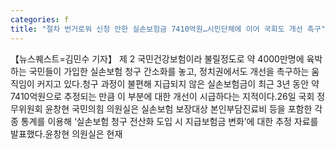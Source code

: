 ```yaml
---
categories: f
title: "절차 번거로워 신청 안한 실손보험금 7410억원…시민단체에 이어 국회도 개선 촉구"
---
```

【뉴스퀘스트=김민수 기자】 제 2 국민건강보험이라 불릴정도로 약 4000만명에 육박하는 국민들이 가입한 실손보험 청구 간소화를 놓고, 정치권에서도 개선을 촉구하는 움직임이 커지고 있다.청구 과정이 불편해 지급되지 않은 실손보험금이 최근 3년 동안 약 7410억원으로 추정되는 만큼 이 부분에 대한 개선이 시급하다는 지적이다.26일 국회 정무위원회 윤창현 국민의힘 의원실은 실손보험 보장대상 본인부담진료비 등을 포함한 각종 통계를 이용해 ‘실손보험 청구 전산화 도입 시 지급보험금 변화’에 대한 추정 자료를 발표했다.윤창현 의원실은 현재 